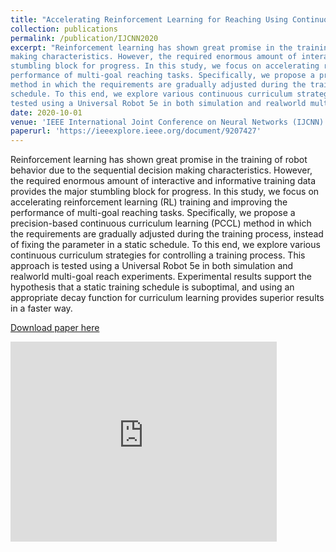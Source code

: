 ```yaml
---
title: "Accelerating Reinforcement Learning for Reaching Using Continuous Curriculum Learning"
collection: publications
permalink: /publication/IJCNN2020
excerpt: "Reinforcement learning has shown great promise in the training of robot behavior due to the sequential decision
making characteristics. However, the required enormous amount of interactive and informative training data provides the major
stumbling block for progress. In this study, we focus on accelerating reinforcement learning (RL) training and improving the
performance of multi-goal reaching tasks. Specifically, we propose a precision-based continuous curriculum learning (PCCL)
method in which the requirements are gradually adjusted during the training process, instead of fixing the parameter in a static
schedule. To this end, we explore various continuous curriculum strategies for controlling a training process. This approach is
tested using a Universal Robot 5e in both simulation and realworld multi-goal reach experiments. Experimental results support the hypothesis that a static training schedule is suboptimal, and using an appropriate decay function for curriculum learning provides superior results in a faster way." 
date: 2020-10-01
venue: 'IEEE International Joint Conference on Neural Networks (IJCNN)'
paperurl: 'https://ieeexplore.ieee.org/document/9207427'
---
```


Reinforcement learning has shown great promise in the training of robot behavior due to the sequential decision
making characteristics. However, the required enormous amount of interactive and informative training data provides the major
stumbling block for progress. In this study, we focus on accelerating reinforcement learning (RL) training and improving the
performance of multi-goal reaching tasks. Specifically, we propose a precision-based continuous curriculum learning (PCCL)
method in which the requirements are gradually adjusted during the training process, instead of fixing the parameter in a static
schedule. To this end, we explore various continuous curriculum strategies for controlling a training process. This approach is
tested using a Universal Robot 5e in both simulation and realworld multi-goal reach experiments. Experimental results support the hypothesis that a static training schedule is suboptimal, and using an appropriate decay function for curriculum learning provides superior results in a faster way.

[Download paper here](https://arxiv.org/pdf/2002.02697.pdf)
 
 <iframe
    width="426"
    height="320"
    src="https://www.youtube.com/embed/WY-1EbYBSGo"
    frameborder="0"
    allow="autoplay; encrypted-media"
    allowfullscreen
>
</iframe>
